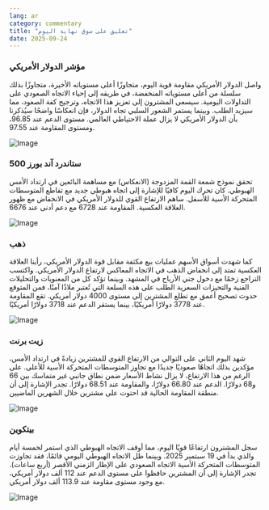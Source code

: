 ```yaml
---
lang: ar
category: commentary
title: "تعليق على سوق نهاية اليوم"
date: 2025-09-24
---
```


### مؤشر الدولار الأمريكي

واصل الدولار الأمريكي مقاومة قوية اليوم، متجاوزًا أعلى مستوياته الأخيرة، متجاوزًا بذلك سلسلة من أعلى مستوياته المنخفضة، في طريقه إلى إحياء الاتجاه الصعودي على التداولات اليومية. سيسعى المشترون إلى تعزيز هذا الاتجاه، وترجيح كفة الصعود، مما سيزيد الطلب. وبينما يستمر الشعور السلبي تجاه الدولار، فإن انعكاسًا واضحًا سيُذكرنا بأن الدولار الأمريكي لا يزال عملة الاحتياطي العالمي. مستوى الدعم عند 96.85، ومستوى المقاومة عند 97.55.

![Image](https://markleighedu.github.io/img/Sep-2025/24-Sep-2025/usdindex.jpg)

### ستاندرد آند بورز 500

تحقق نموذج شمعة القمة المزدوجة (الانعكاس) مع مساهمة البائعين في ارتداد الأمس الهبوطي. كان تحرك اليوم كافيًا للإشارة إلى اتجاه هبوطي جديد مع تقاطع المتوسطات المتحركة الأسية للأسفل. ساهم الارتفاع القوي للدولار الأمريكي في الانخفاض مع ظهور العلاقة العكسية. المقاومة عند 6728 مع دعم أدنى عند 6676.

![Image](https://markleighedu.github.io/img/Sep-2025/24-Sep-2025/sp500.jpg)

### ذهب

كما شهدت أسواق الأسهم عمليات بيع مكثفة مقابل قوة الدولار الأمريكي، رأينا العلاقة العكسية تمتد إلى انخفاض الذهب في الاتجاه المعاكس لارتفاع الدولار الأمريكي. واكتسب التراجع زخمًا مع دخول جني الأرباح في المشهد. وبينما تؤكد كل من المعنويات والتحليلات الفنية والتحيزات السعرية الطلب على هذه السلعة التي تُعتبر ملاذًا آمنًا، فمن المتوقع حدوث تصحيح أعمق مع تطلع المشترين إلى مستوى 4000 دولار أمريكي. تقع المقاومة عند 3778 دولارًا أمريكيًا، بينما يستقر الدعم عند 3718 دولارًا أمريكيًا.

![Image](https://markleighedu.github.io/img/Sep-2025/24-Sep-2025/gold.jpg)

### زيت برنت

شهد اليوم الثاني على التوالي من الارتفاع القوي للمشترين زيادةً في ارتداد الأمس، مؤكدين بذلك اتجاهًا صعوديًا جديدًا مع تجاوز المتوسطات المتحركة الأسية للأعلى. على الرغم من هذا الارتفاع، لا يزال نشاط الأسعار ضمن نطاق جانبي غير متماسك بين 66 و68 دولارًا. الدعم عند 66.80 دولارًا، والمقاومة عند 68.51 دولارًا. تجدر الإشارة إلى أن منطقة المقاومة الحالية قد احتوت على مشترين خلال الشهرين الماضيين.

![Image](https://markleighedu.github.io/img/Sep-2025/24-Sep-2025/brentoil.jpg)

### بيتكوين

سجل المشترون ارتفاعًا قويًا اليوم، مما أوقف الاتجاه الهبوطي الذي استمر لخمسة أيام والذي بدأ في 19 سبتمبر 2025. وبينما ظل الاتجاه الهبوطي اليومي قائمًا، فقد تجاوزت المتوسطات المتحركة الأسية الاتجاه الصعودي على الإطار الزمني الأقصر (أربع ساعات). تجدر الإشارة إلى أن المشترين حافظوا على مستوى الدعم عند 112 ألف دولار أمريكي، مع وجود مستوى مقاومة عند 113.9 ألف دولار أمريكي.

![Image](https://markleighedu.github.io/img/Sep-2025/24-Sep-2025/bitcoin.jpg)

